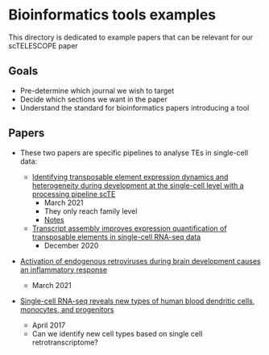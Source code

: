 # Bioinformatics tools examples # 

This directory is dedicated to example papers that can be relevant for our scTELESCOPE paper 

## Goals ##

- Pre-determine which journal we wish to target
- Decide which sections we want in the paper
- Understand the standard for bioinformatics papers introducing a tool

## Papers ##

- These two papers are specific pipelines to analyse TEs in single-cell data:
  - [Identifying transposable element expression dynamics and heterogeneity during development at the single-cell level with a processing pipeline scTE](https://www.nature.com/articles/s41467-021-21808-x)
    - March 2021
    - They only reach family level
    - [Notes](scTE_2021.md)
  - [Transcript assembly improves expression quantification of transposable elements in single-cell RNA-seq data](https://genome.cshlp.org/content/early/2020/12/21/gr.265173.120.abstract)
    - December 2020

- [Activation of endogenous retroviruses during brain development causes an inflammatory response](https://www.embopress.org/doi/full/10.15252/embj.2020106423)
  - March 2021

- [Single-cell RNA-seq reveals new types of human blood dendritic cells, monocytes, and progenitors](https://science.sciencemag.org/content/356/6335/eaah4573)
  - April 2017
  - Can we identify new cell types based on single cell retrotranscriptome?


